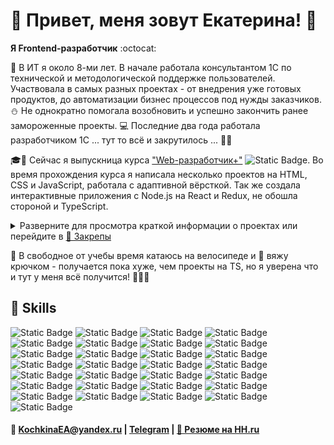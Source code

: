 <!---
<style>
  .highlighted {
    font-size: 16px;
    font-weight: 600;
  }

  .name_project {
    font-size: 14px;
  }

  .screenshot {
    height: 300px;
    border-radius: 10px;
    box-shadow: 0 0 5px;
    margin: 5px;
  }
</style>
--->

# 🐼 Привет, меня зовут Екатерина! 🖖

**Я Frontend-разработчик** :octocat:

📆 В ИТ я около 8-ми лет. В начале работала консультантом 1С по технической и методологической поддержке пользователей. Участвовала в самых разных проектах - от внедрения уже готовых продуктов, до автоматизации бизнес процессов под нужды заказчиков. ⛄ Не однократно помогала возобновить и успешно закончить ранее замороженные проекты. 💻 Последние два года работала разработчиком 1С ... тут то всё и закрутилось ... 💫😍

🎓📝 Сейчас я выпускница курса ["Web-разработчик+"](https://practicum.yandex.ru/web-plus/) ![Static Badge](https://img.shields.io/badge/-grey?style=plastic&label=%20%20%20%20%20%20%20%20%20%20%20%20%20%20%2095%25&labelColor=green). Во время прохождения курса я написала несколько проектов на HTML, CSS и JavaScript, работала с адаптивной вёрсткой. Так же создала интерактивные приложения с Node.js на React и Redux, не обошла стороной и TypeScript.

<details>
  <summary style="cursor: pointer;">
    Разверните для просмотра краткой информации о проектах или перейдите в 
    <a href="https://github.com/gudrum1983#:~:text=Pinned,Loading">📌 Закрепы</a>
  </summary>
  <ol>
    <li>
      <p style="font-size: 14px;">
        <span style="font-size: 16px; font-weight: 600;">🚋 Путешествия по России</span> [
        <a href="https://github.com/gudrum1983/russian-travel"> 📂 Репозиторий</a> 
        | <a href="https://gudrum1983.github.io/russian-travel">🌐Сайт</a> ]
      </p>
      <ul style="padding-bottom: 10px">
        <li>Создала адаптивный интерфейс с использованием Flex, Grid и медиазапросов для обеспечения корректного отображения сайта на различных устройствах.</li>
        <li>Применяла методологию БЭМ для улучшения структуры и поддерживаемости кода.</li>
        <details>
          <summary style="margin: 10px 0; cursor: pointer;">🖼️ Скриншоты сайта</summary>
          <div style="margin-top: 10px;">
            <img src="images/traveling.png" style="height: 300px; border-radius: 10px; box-shadow: 0 0 5px; margin: 5px;" alt="Хедер, главная картинка и заголовок">
            <img src="images/articles.png" style="height: 300px; border-radius: 10px; box-shadow: 0 0 5px; margin: 5px;" alt="Информационные статьи про памятные места">
            <img src="images/photos.png" style="height: 300px; border-radius: 10px; box-shadow: 0 0 5px; margin: 5px;" alt="Альбом с фото">
          </div>
        </details>
      </ul>
    </li>
    <li>
      <p style="font-size: 14px;">
        <span style="font-size: 16px; font-weight: 600;">📊 Визуализатор работы алгоритмов и структур данных</span> [
        <a href="https://github.com/gudrum1983/algososh"> 📂 Репозиторий</a> 
        | <a href="https://gudrum1983.github.io/algososh">🌐Сайт</a> ]
      </p>
      <ul style="padding-bottom: 10px">
        <li>Для реализации пошагового визуализатора работы алгоритмов и структур данных изучила и внедрила паттерн проектирования «Снимок» (Memento), что значительно повысило переиспользуемость кода.</li>
        <li>Проект включает тестирование с использованием Cypress, Jest и React Testing Library.</li>
        <details>
          <summary style="margin: 10px 0; cursor: pointer;">🖼️ Скриншоты сайта</summary>
          <div style="margin-top: 10px;">
            <img src="images/array.png" style="height: 300px; border-radius: 10px; box-shadow: 0 0 5px; margin: 5px;" alt="Сортировка массива">
            <img src="images/list.png" style="height: 300px; border-radius: 10px; box-shadow: 0 0 5px; margin: 5px;" alt="Связанный список">
            <img src="images/fibb.png" style="height: 300px; border-radius: 10px; box-shadow: 0 0 5px; margin: 5px;" alt="Фиббоначи">
          </div>
        </details>
      </ul>
    </li>
    <li>
      <p style="font-size: 14px;">
        <span style="font-size: 16px; font-weight: 600;">👽 Космическая бургерная 🍔</span> [
        <a href="https://github.com/gudrum1983/react-stellar-burger"> 📂 Репозиторий</a> 
        | <a href="https://gudrum1983.github.io/react-stellar-burger">🌐Сайт</a> ]
      </p>
      <ul style="padding-bottom: 10px">
        <li>Разработала интерактивное веб-приложение для создания бургеров, управления профилем и отслеживания заказов в реальном времени с помощью WebSocket и REST API.</li>
        <li>Использовала Redux и Middleware для эффективного управления состоянием.</li>
        <li>Внедрила React Router для удобной навигации и работы с заказами, а также react-intersection-observer и Drag-and-drop для улучшения пользовательского опыта.</li>
        <details>
          <summary style="margin: 10px 0; cursor: pointer;">🖼️ Скриншоты сайта</summary>
          <div style="margin-top: 10px;">
            <img src="images/constructor.png" style="height: 300px; border-radius: 10px; box-shadow: 0 0 5px; margin: 5px;" alt="Конструктор бургеров">
            <img src="images/feed.png" style="height: 300px; border-radius: 10px; box-shadow: 0 0 5px; margin: 5px;" alt="Лента заказов">
            <img src="images/profile.png" style="height: 300px; border-radius: 10px; box-shadow: 0 0 5px; margin: 5px;" alt="Профиль">
          </div>
        </details>      
			</ul>
    </li>
  </ol>
  Так же все вышеперечисленные проекты собраны <a href="https://github.com/stars/gudrum1983/lists/portfolio">👉 в портфолио</a>.
</details>

🚴 В свободное от учебы время катаюсь на велосипеде и 🧶 вяжу крючком - получается пока хуже, чем проекты на TS, но я уверена что и тут у меня всё получится! 🌟🌟🌟

🔮 Skills
---
![Static Badge](https://img.shields.io/badge/HTML-%23FFFFFF?style=for-the-badge&logo=html5&logoColor=%23E34F26&color=%23FFFFFF)
![Static Badge](https://img.shields.io/badge/mongodb-%2347A248?style=for-the-badge&logo=mongodb&color=%23FFFFFF)
![Static Badge](https://img.shields.io/badge/postgresql-%234169E1?style=for-the-badge&logo=postgresql&color=%23FFFFFF)
![Static Badge](https://img.shields.io/badge/postman-%23FF6C37?style=for-the-badge&logo=postman&color=%23FFFFFF)
![Static Badge](https://img.shields.io/badge/docker-%232496ED?style=for-the-badge&logo=docker&color=%23FFFFFF)
![Static Badge](https://img.shields.io/badge/swagger-%2385EA2D?style=for-the-badge&logo=swagger&color=%23FFFFFF)
![Static Badge](https://img.shields.io/badge/css-%23FFFFFF?style=for-the-badge&logo=css3&logoColor=%231572B6)
![Static Badge](https://img.shields.io/badge/javascript-%23FFFFFF?style=for-the-badge&logo=javascript&logoColor=%23F7DF1E)
![Static Badge](https://img.shields.io/badge/typescript-%23FFFFFF?style=for-the-badge&logo=typescript&logoColor=%2361DAFB)
![Static Badge](https://img.shields.io/badge/node.js-%23FFFFFF?style=for-the-badge&logo=node.js&logoColor=%23339933)
![Static Badge](https://img.shields.io/badge/webpack-%23FFFFFF?style=for-the-badge&logo=webpack&logoColor=%238DD6F9)
![Static Badge](https://img.shields.io/badge/npm-%23FFFFFF?style=for-the-badge&logo=npm&logoColor=%23CB3837)
![Static Badge](https://img.shields.io/badge/yarn-%23FFFFFF?style=for-the-badge&logo=yarn&logoColor=%232C8EBB)
![Static Badge](https://img.shields.io/badge/react-%23FFFFFF?style=for-the-badge&logo=react&logoColor=%2361DAFB&color=%23FFFFFF)
![Static Badge](https://img.shields.io/badge/CRA-%23FFFFFF?style=for-the-badge&logo=createreactapp&logoColor=%2309D3AC)
![Static Badge](https://img.shields.io/badge/react%20router-%23FFFFFF?style=for-the-badge&logo=reactrouter&logoColor=%23CA4245)
![Static Badge](https://img.shields.io/badge/redux-%23FFFFFF?style=for-the-badge&logo=redux&logoColor=%23764ABC)
![Static Badge](https://img.shields.io/badge/css%20modules-%23FFFFFF?style=for-the-badge&logo=cssmodules&logoColor=%23000000)
![Static Badge](https://img.shields.io/badge/sass-%23FFFFFF?style=for-the-badge&logo=sass&logoColor=%23CC6699)
![Static Badge](https://img.shields.io/badge/jest-%23FFFFFF?style=for-the-badge&logo=jest&logoColor=%23C21325)
![Static Badge](https://img.shields.io/badge/cypress-%23FFFFFF?style=for-the-badge&logo=cypress&logoColor=%2369D3A7)
![Static Badge](https://img.shields.io/badge/webstorm-%23FFFFFF?style=for-the-badge&logo=webstorm&logoColor=%23000000)
![Static Badge](https://img.shields.io/badge/git-%23FFFFFF?style=for-the-badge&logo=git&logoColor=%23F05032)
![Static Badge](https://img.shields.io/badge/github-%23FFFFFF?style=for-the-badge&logo=github&logoColor=%23181717)
![Static Badge](https://img.shields.io/badge/github%20pages-%23FFFFFF?style=for-the-badge&logo=githubpages&logoColor=%23222222)
![Static Badge](https://img.shields.io/badge/figma-%23FFFFFF?style=for-the-badge&logo=figma&logoColor=%23F24E1E)
![Static Badge](https://img.shields.io/badge/bem-%23FFFFFF?style=for-the-badge&logo=bem&logoColor=%23000000)
![Static Badge](https://img.shields.io/badge/markdown-%23FFFFFF?style=for-the-badge&logo=markdown&logoColor=%23000000)
![Static Badge](https://img.shields.io/badge/trello-%23FFFFFF?style=for-the-badge&logo=trello&logoColor=%230052CC)

#### 📧 KochkinaEA@yandex.ru | [Telegram](https://t.me/Katherine_Kochkina) | [📄 Резюме на HH.ru](https://hh.ru/resume/770743f9ff0d78256b0039ed1f50774143656c)

<!---
gudrum1983/gudrum1983 is a ✨ special ✨ repository because its `README.md` (this file) appears on your GitHub profile.
You can click the Preview link to take a look at your changes.
--->
